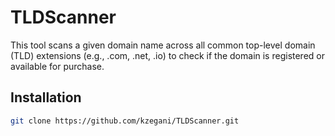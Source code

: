 # TLDScanner
This tool scans a given domain name across all common top-level domain (TLD) extensions (e.g., .com, .net, .io) to check if the domain is registered or available for purchase.

## Installation

```bash
git clone https://github.com/kzegani/TLDScanner.git
```
